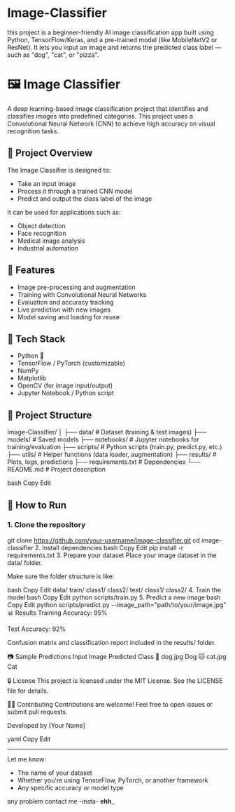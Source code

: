 # Image-Classifier
this project is a beginner-friendly AI image classification app built using Python, TensorFlow/Keras, and a pre-trained model (like MobileNetV2 or ResNet). It lets you input an image and returns the predicted class label — such as "dog", "cat", or "pizza". 

# 🖼️ Image Classifier

A deep learning-based image classification project that identifies and classifies images into predefined categories. This project uses a Convolutional Neural Network (CNN) to achieve high accuracy on visual recognition tasks.

## 📌 Project Overview

The Image Classifier is designed to:
- Take an input image
- Process it through a trained CNN model
- Predict and output the class label of the image

It can be used for applications such as:
- Object detection
- Face recognition
- Medical image analysis
- Industrial automation

## 🚀 Features

- Image pre-processing and augmentation
- Training with Convolutional Neural Networks
- Evaluation and accuracy tracking
- Live prediction with new images
- Model saving and loading for reuse

## 🧰 Tech Stack

- Python 🐍
- TensorFlow / PyTorch (customizable)
- NumPy
- Matplotlib
- OpenCV (for image input/output)
- Jupyter Notebook / Python script

## 📁 Project Structure

Image-Classifier/
│
├── data/ # Dataset (training & test images)
├── models/ # Saved models
├── notebooks/ # Jupyter notebooks for training/evaluation
├── scripts/ # Python scripts (train.py, predict.py, etc.)
├── utils/ # Helper functions (data loader, augmentation)
├── results/ # Plots, logs, predictions
├── requirements.txt # Dependencies
└── README.md # Project description

bash
Copy
Edit

## 🧪 How to Run

### 1. Clone the repository


git clone https://github.com/your-username/image-classifier.git
cd image-classifier
2. Install dependencies
bash
Copy
Edit
pip install -r requirements.txt
3. Prepare your dataset
Place your image dataset in the data/ folder.

Make sure the folder structure is like:

bash
Copy
Edit
data/
  train/
    class1/
    class2/
  test/
    class1/
    class2/
4. Train the model
bash
Copy
Edit
python scripts/train.py
5. Predict a new image
bash
Copy
Edit
python scripts/predict.py --image_path="path/to/your/image.jpg"
📊 Results
Training Accuracy: 95%

Test Accuracy: 92%

Confusion matrix and classification report included in the results/ folder.

📷 Sample Predictions
Input Image	Predicted Class
🐶 dog.jpg	Dog
🐱 cat.jpg	Cat

🔒 License
This project is licensed under the MIT License. See the LICENSE file for details.

🙋‍♂️ Contributing
Contributions are welcome! Feel free to open issues or submit pull requests.

Developed by [Your Name]

yaml
Copy
Edit

---

Let me know:
- The name of your dataset
- Whether you're using TensorFlow, PyTorch, or another framework
- Any specific accuracy or model type

any problem contact me -insta- __ehh___
